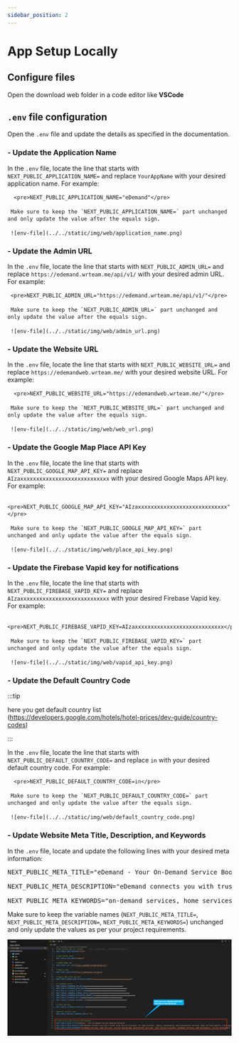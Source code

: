 ```yaml
---
sidebar_position: 2
---
```


# App Setup Locally

## Configure files

<!-- 1. **Copy Files**: Copy files from the downloaded code to your desired folder. For example: `C:\react\eDemand\` -->

Open the download web folder in a code editor like **VSCode**

## `.env` file configuration

Open the `.env` file and update the details as specified in the documentation.

### - Update the Application Name

In the `.env` file, locate the line that starts with `NEXT_PUBLIC_APPLICATION_NAME=` and replace `YourAppName` with your desired application name. For example:

      <pre>NEXT_PUBLIC_APPLICATION_NAME="eDemand"</pre>

     Make sure to keep the `NEXT_PUBLIC_APPLICATION_NAME=` part unchanged and only update the value after the equals sign.

     ![env-file](../../static/img/web/application_name.png)

### - Update the Admin URL

In the `.env` file, locate the line that starts with `NEXT_PUBLIC_ADMIN_URL=` and replace `https://edemand.wrteam.me/api/v1/` with your desired admin URL. For example:

     <pre>NEXT_PUBLIC_ADMIN_URL="https://edemand.wrteam.me/api/v1/"</pre>

     Make sure to keep the `NEXT_PUBLIC_ADMIN_URL=` part unchanged and only update the value after the equals sign.

     ![env-file](../../static/img/web/admin_url.png)

### - Update the Website URL

In the `.env` file, locate the line that starts with `NEXT_PUBLIC_WEBSITE_URL=` and replace `https://edemandweb.wrteam.me/` with your desired website URL. For example:

      <pre>NEXT_PUBLIC_WEBSITE_URL="https://edemandweb.wrteam.me/"</pre>

     Make sure to keep the `NEXT_PUBLIC_WEBSITE_URL=` part unchanged and only update the value after the equals sign.

     ![env-file](../../static/img/web/web_url.png)

### - Update the Google Map Place API Key

In the `.env` file, locate the line that starts with `NEXT_PUBLIC_GOOGLE_MAP_API_KEY=` and replace `AIzaxxxxxxxxxxxxxxxxxxxxxxxxxxxx` with your desired Google Maps API key. For example:

      <pre>NEXT_PUBLIC_GOOGLE_MAP_API_KEY="AIzaxxxxxxxxxxxxxxxxxxxxxxxxxxxx"</pre>

     Make sure to keep the `NEXT_PUBLIC_GOOGLE_MAP_API_KEY=` part unchanged and only update the value after the equals sign.

     ![env-file](../../static/img/web/place_api_key.png)

### - Update the Firebase Vapid key for notifications

In the `.env` file, locate the line that starts with `NEXT_PUBLIC_FIREBASE_VAPID_KEY=` and replace `AIzaxxxxxxxxxxxxxxxxxxxxxxxxxxxx` with your desired Firebase Vapid key. For example:

      <pre>NEXT_PUBLIC_FIREBASE_VAPID_KEY=AIzaxxxxxxxxxxxxxxxxxxxxxxxxxxxx</pre>

     Make sure to keep the `NEXT_PUBLIC_FIREBASE_VAPID_KEY=` part unchanged and only update the value after the equals sign.

     ![env-file](../../static/img/web/vapid_api_key.png)

### - Update the Default Country Code

:::tip

here you get default country list (https://developers.google.com/hotels/hotel-prices/dev-guide/country-codes)

:::

In the `.env` file, locate the line that starts with `NEXT_PUBLIC_DEFAULT_COUNTRY_CODE=` and replace `in` with your desired default country code. For example:

      <pre>NEXT_PUBLIC_DEFAULT_COUNTRY_CODE=in</pre>

     Make sure to keep the `NEXT_PUBLIC_DEFAULT_COUNTRY_CODE=` part unchanged and only update the value after the equals sign.

     ![env-file](../../static/img/web/default_country_code.png)

### - Update Website Meta Title, Description, and Keywords

In the `.env` file, locate and update the following lines with your desired meta information:

<pre>
NEXT_PUBLIC_META_TITLE="eDemand - Your On-Demand Service Booking Platform"

NEXT_PUBLIC_META_DESCRIPTION="eDemand connects you with trusted local service providers for home services, repairs, maintenance, and professional services. Book verified experts, track appointments, and get instant quotes. Your one-stop platform for all service needs."

NEXT_PUBLIC_META_KEYWORDS="on-demand services, home services, service booking app, professional services, local service providers, handyman services, home maintenance, service marketplace, instant booking, expert services, home repair, service professionals, trusted providers, service platform, local experts, service scheduling, verified professionals, service appointments, home improvement services, service booking platform"
</pre>

Make sure to keep the variable names (`NEXT_PUBLIC_META_TITLE=`, `NEXT_PUBLIC_META_DESCRIPTION=`, `NEXT_PUBLIC_META_KEYWORDS=`) unchanged and only update the values as per your project requirements.

![env-file](../../static/img/web/meta_details.png)


